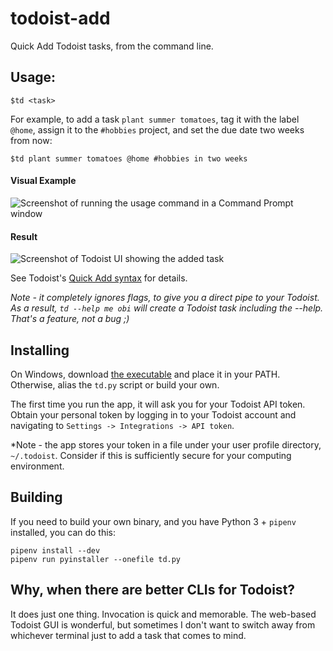 # todoist-add
Quick Add Todoist tasks, from the command line.

## Usage:
```
$td <task>
```

For example, to add a task `plant summer tomatoes`, tag it with the label `@home`, assign it to the `#hobbies` project, and set the due date two weeks from now:
```
$td plant summer tomatoes @home #hobbies in two weeks
```

#### Visual Example
![Screenshot of running the usage command in a Command Prompt window](https://github.com/jeffgreenca/todoist-add/raw/master/examples/example1.png)

#### Result
![Screenshot of Todoist UI showing the added task](https://github.com/jeffgreenca/todoist-add/raw/master/examples/example2.png)


See Todoist's [Quick Add syntax](https://support.todoist.com/hc/en-us/articles/115001745265) for details.

*Note - it completely ignores flags, to give you a direct pipe to your Todoist.
As a result, `td --help me obi` will create a Todoist task including the --help.
That's a feature, not a bug ;)*

## Installing
On Windows, download [the executable](https://github.com/jeffgreenca/todoist-add/raw/master/dist/td.exe) and place it in your PATH.  Otherwise, alias the `td.py` script or build your own.

The first time you run the app, it will ask you for your Todoist API token.  Obtain your personal token by logging in to your Todoist account and navigating to `Settings -> Integrations -> API token`.

*Note - the app stores your token in a file under your user profile directory, `~/.todoist`.  Consider if this is sufficiently secure for your computing environment.

## Building
If you need to build your own binary, and you have Python 3 + `pipenv` installed, you can do this:

```
pipenv install --dev
pipenv run pyinstaller --onefile td.py
```

## Why, when there are better CLIs for Todoist?
It does just one thing.  Invocation is quick and memorable.  The web-based Todoist GUI is wonderful, but sometimes I don't want to switch away from whichever terminal just to add a task that comes to mind.
